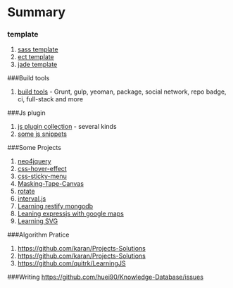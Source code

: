 Summary
===

### template

1. [sass template](https://github.com/huei90/Knowledge-Database/tree/master/sass-template)
2. [ect template](https://github.com/huei90/generator-ect)
3. [jade template](https://github.com/huei90/Knowledge-Database/tree/master/jade-template)

###Build tools

 1. [build tools](https://github.com/huei90/Knowledge-Database/blob/master/build-tools.md) - Grunt, gulp, yeoman, package, social network, repo badge, ci, full-stack and more

###Js plugin

 1. [js plugin collection](https://github.com/huei90/Knowledge-Database/blob/master/plugin-build-web.md) - several kinds
 2. [some js snippets](https://github.com/huei90/Knowledge-Database/tree/master/js-example)

###Some Projects

 1. [neo4jquery](https://github.com/huei90/Knowledge-Database/tree/master/some-example/neo4jquery)
 2. [css-hover-effect](https://github.com/huei90/Knowledge-Database/tree/master/some-example/css-hover-effect)
 3. [css-sticky-menu](https://github.com/huei90/Knowledge-Database/tree/master/some-example/css-sticky-menu)
 4. [Masking-Tape-Canvas](https://github.com/huei90/Knowledge-Database/tree/master/some-example/Masking-Tape-Canvas)
 5. [rotate](https://github.com/huei90/Knowledge-Database/tree/master/some-example/rotate)
 6. [interval.js](https://github.com/huei90/Knowledge-Database/tree/master/some-example/interval.js)
 7. [Learning restify mongodb](https://github.com/huei90/Knowledge-Database/tree/master/node-restify-mongodb)
 8. [Leaning expressjs with google maps](https://github.com/huei90/Knowledge-Database/tree/master/google-maps-v3)
 9. [Learning SVG](https://github.com/huei90/Knowledge-Database/tree/master/svg-example)

###Algorithm Pratice

 1. https://github.com/karan/Projects-Solutions
 2. https://github.com/karan/Projects-Solutions
 3. https://github.com/quitrk/LearningJS

###Writing
https://github.com/huei90/Knowledge-Database/issues
